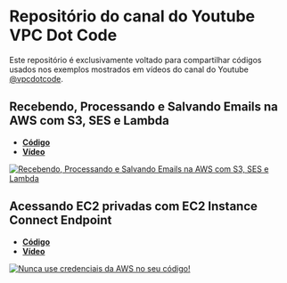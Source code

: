 # Repositório do canal do Youtube VPC Dot Code  

Este repositório é exclusivamente voltado para compartilhar códigos usados nos exemplos mostrados em vídeos do canal do Youtube [@vpcdotcode](https://www.youtube.com/@vpcdotcode).

## Recebendo, Processando e Salvando Emails na AWS com S3, SES e Lambda

- [**Código**](https://github.com/ricardoteix/vpcdotcode_youtube_repo/tree/master/ses-email-receiving)
- [**Vídeo**](https://www.youtube.com/watch?v=DuouLiak9lY)

[
    ![Recebendo, Processando e Salvando Emails na AWS com S3, SES e Lambda]([https://i9.ytimg.com/vi/DuouLiak9lY/mqdefault.jpg?v=6567f064&sqp=CLiYsqsG&rs=AOn4CLBozLsPMhJ4bhk7_kAzSbo5vnckGQ](https://i.ytimg.com/vi/DuouLiak9lY/hqdefault.jpg?sqp=-oaymwEjCNACELwBSFryq4qpAxUIARUAAAAAGAElAADIQj0AgKJDeAE=&rs=AOn4CLDPU4fSbbH47rADGcPFHC6gnpAPdA))
](https://www.youtube.com/watch?v=DuouLiak9lY)

## Acessando EC2 privadas com EC2 Instance Connect Endpoint

- [**Código**](https://github.com/ricardoteix/vpcdotcode_youtube_repo/tree/master/infra-demo-ec2-instance-connect)
- [**Vídeo**](https://www.youtube.com/watch?v=BCVkyoe9aoI)

[
    ![Nunca use credenciais da AWS no seu código!]([https://i9.ytimg.com/vi/BCVkyoe9aoI/mqdefault.jpg?sqp=CLiYsqsG-oaymwEmCMACELQB8quKqQMa8AEB-AH-CYAC0AWKAgwIABABGFkgXyhlMA8=&rs=AOn4CLClDjZsrhdjqXgMYjbIb9HgLAggwA](https://i.ytimg.com/vi/8yGaKo4xkxc/hqdefault.jpg?sqp=-oaymwEjCNACELwBSFryq4qpAxUIARUAAAAAGAElAADIQj0AgKJDeAE=&rs=AOn4CLCJXodn2yX1JVIDoSnGQMiTY4voqw))
](https://www.youtube.com/watch?v=BCVkyoe9aoI)

